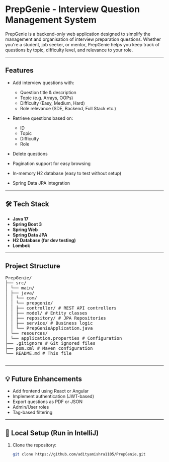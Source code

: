 # PrepGenie - Interview Question Management System 

PrepGenie is a backend-only web application designed to simplify the management and organisation of interview preparation questions. Whether you're a student, job seeker, or mentor, PrepGenie helps you keep track of questions by topic, difficulty level, and relevance to your role.

---

##  Features

- Add interview questions with:
  - Question title & description
  - Topic (e.g. Arrays, OOPs)
  - Difficulty (Easy, Medium, Hard)
  - Role relevance (SDE, Backend, Full Stack etc.)

- Retrieve questions based on:
  - ID
  - Topic
  - Difficulty
  - Role

- Delete questions
- Pagination support for easy browsing
- In-memory H2 database (easy to test without setup)
- Spring Data JPA integration

---

## 🛠️ Tech Stack

- **Java 17**
- **Spring Boot 3**
- **Spring Web**
- **Spring Data JPA**
- **H2 Database (for dev testing)**
- **Lombok**

---

##  Project Structure
<pre>PrepGenie/
├── src/
│ └── main/
│ ├── java/
│ │ └── com/
│ │ └── prepgenie/
│ │ ├── controller/ # REST API controllers
│ │ ├── model/ # Entity classes
│ │ ├── repository/ # JPA Repositories
│ │ ├── service/ # Business logic
│ │ └── PrepGenieApplication.java
│ └── resources/
│ └── application.properties # Configuration
├── .gitignore # Git ignored files
├── pom.xml # Maven configuration
└── README.md # This file

</pre>



---

## 💡 Future Enhancements

- Add frontend using React or Angular
- Implement authentication (JWT-based)
- Export questions as PDF or JSON
- Admin/User roles
- Tag-based filtering

---

## 🧪 Local Setup (Run in IntelliJ)

1. Clone the repository:
   ```bash
   git clone https://github.com/adityamishra1105/PrepGenie.git



